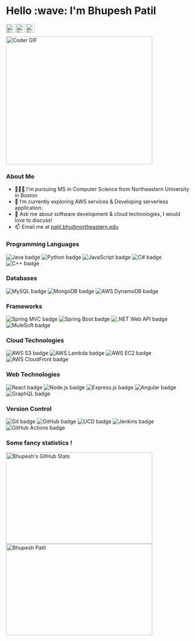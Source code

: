 

<h1 title="hehehe"> Hello :wave: I'm Bhupesh Patil </h1>

<a href="https://www.linkedin.com/in/bhupesh-patil-neu/">
  <img align="left" alt="Bhupesh's LinkedIn" width="24px" src="https://img.icons8.com/nolan/96/linkedin.png" />
</a>
<a href="https://www.instagram.com/bhupesh_patil_/">
  <img align="left" alt="Bhupesh's Instagram" width="24px" src="https://img.icons8.com/nolan/96/instagram-new.png" />
</a>
<a href="https://bhupesh-patil.web.app/">
  <img align="left" alt="Bhupesh's Portfolio" width="24px" src="https://img.icons8.com/nolan/64/1A6DFF/C822FF/web-design.png" />
</a>
<br />
<br />

<img alt="Coder GIF" height=350 width=400 src="https://media3.giphy.com/media/bGgsc5mWoryfgKBx1u/200w.gif?cid=6c09b952y6cxyemshuphg63ed39jh5blhrdcitxkapks3jkr&rid=200w.gif&ct=g"/>

<h3 title="hehehe">About Me</h3>

- 👨🏽‍💻 I'm pursuing MS in Computer Science from Northeastern University in Boston
- 🌱 I’m currently exploring AWS services & Developing serverless application. 
- 💬 Ask me about software development & cloud technologies, I would love to discuss!
- 📫 Email me at [patil.bhu@northeastern.edu](mailto:patil.bhu@northeastern.edu)


<h3 title="hehehe">Programming Languages</h3>
<p>
<div>
  <img src="https://img.shields.io/badge/-Java-orange?logo=java&logoColor=white&style=for-the-badge" alt="Java badge">
  <img src="https://img.shields.io/badge/-Python-blue?logo=python&logoColor=white&style=for-the-badge" alt="Python badge">
  <img src="https://img.shields.io/badge/-JavaScript-yellow?logo=javascript&logoColor=white&style=for-the-badge" alt="JavaScript badge">
  <img src="https://img.shields.io/badge/-C%23-purple?logo=c-sharp&logoColor=white&style=for-the-badge" alt="C# badge">
  <img src="https://img.shields.io/badge/-C%2B%2B-blue?logo=c%2B%2B&logoColor=white&style=for-the-badge" alt="C++ badge">
</div>
</p>

<h3 title="hehehe">Databases</h3>
<p>
<div>
  <img src="https://img.shields.io/badge/-MySQL-blue?logo=mysql&logoColor=white&style=for-the-badge" alt="MySQL badge"> 
  <img src="https://img.shields.io/badge/-MongoDB-green?logo=mongodb&logoColor=white&style=for-the-badge" alt="MongoDB badge">
 <img src="https://img.shields.io/badge/-AWS%20DynamoDB-orange?logo=amazonaws&logoColor=white&style=for-the-badge" alt="AWS DynamoDB badge">
</div>
</p>

<h3 title="hehehe">Frameworks</h3>
<p>
<div>
  <img src="https://img.shields.io/badge/-Spring%20MVC-green?logo=spring&logoColor=white&style=for-the-badge" alt="Spring MVC badge">
  <img src="https://img.shields.io/badge/-Spring%20Boot-green?logo=spring&logoColor=white&style=for-the-badge" alt="Spring Boot badge">
  <img src="https://img.shields.io/badge/-.NET%20Web%20API-purple?logo=.net&logoColor=white&style=for-the-badge" alt=".NET Web API badge">
  <img src="https://img.shields.io/badge/-MuleSoft-ED1C24?logo=mulesoft&logoColor=white&style=for-the-badge" alt="MuleSoft badge">
</div>
</p>


<h3 title="hehehe">Cloud Technologies</h3>
<p>
<div>
  <img src="https://img.shields.io/badge/-AWS%20S3-orange?logo=amazonaws&logoColor=white&style=for-the-badge" alt="AWS S3 badge">
  <img src="https://img.shields.io/badge/-AWS_Lambda-orange?logo=amazon-aws&logoColor=white&style=for-the-badge" alt="AWS Lambda badge">
  <img src="https://img.shields.io/badge/-AWS%20EC2-orange?logo=amazonaws&logoColor=white&style=for-the-badge" alt="AWS EC2 badge">
  <img src="https://img.shields.io/badge/-AWS%20CloudFront-orange?logo=amazonaws&logoColor=white&style=for-the-badge" alt="AWS CloudFront badge">
</div>
</p>

<h3 title="hehehe">Web Technologies</h3>
<p>
<div>
  <img src="https://img.shields.io/badge/-React-blue?logo=react&logoColor=white&style=for-the-badge" alt="React badge">
  <img src="https://img.shields.io/badge/-Node.js-green?logo=node.js&logoColor=white&style=for-the-badge" alt="Node.js badge">
  <img src="https://img.shields.io/badge/-Express.js-lightgrey?logo=express&logoColor=white&style=for-the-badge" alt="Express.js badge">
  <img src="https://img.shields.io/badge/-Angular-red?logo=angular&logoColor=white&style=for-the-badge" alt="Angular badge">
  <img src="https://img.shields.io/badge/-GraphQL-purple?logo=graphql&logoColor=white&style=for-the-badge" alt="GraphQL badge"> 
</div>
</p>

<h3 title="hehehe">Version Control</h3>
<p>
<div>
  <img src="https://img.shields.io/badge/-Git-black?logo=git&logoColor=white&style=for-the-badge" alt="Git badge">
  <img src="https://img.shields.io/badge/-GitHub-grey?logo=github&logoColor=white&style=for-the-badge" alt="GitHub badge">
  <img src="https://img.shields.io/badge/-UCD-blue?logo=ibm&logoColor=white&style=for-the-badge" alt="UCD badge">
  <img src="https://img.shields.io/badge/-Jenkins-red?logo=jenkins&logoColor=white&style=for-the-badge" alt="Jenkins badge">
  <img src="https://img.shields.io/badge/-GitHub_Actions-black?logo=github-actions&logoColor=white&style=for-the-badge" alt="GitHub Actions badge">
</div>
</p>

<h3 title="hehehe">Some fancy statistics !</h3>
<p>
<div>
<img height=250 width=400 src="https://github-readme-stats.vercel.app/api?username=bhupesh22&show_icons=true&hide_border=true&count_private=true&theme=tokyonight&icon_color=fad000" alt="Bhupesh's GitHub Stats">
<img height=250 width=400 src="https://github-readme-streak-stats.herokuapp.com/?user=bhupesh22&show_icons=true&hide_border=true&count_private=true&theme=tokyonight&icon_color=fad000" alt="Bhupesh Patil" />
</div>
</p>



